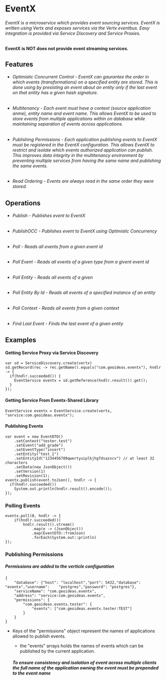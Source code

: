 # EventX

###### EventX is a microservice which provides event sourcing services. EventX is written using Vertx and exposes services via the Vertx eventbus. Easy integration is provided via Service Discovery and Service Proxies.
#### EventX is NOT does not provide event streaming services.

## Features

* ###### Optimistic Concurrent Control - EventX can gaurantee the order in which events (transformations) on a specified entity are stored. This is done using by presisting an event about an entity only if the last event on that entity has a given hash signature. 
* ###### Multitenancy -  Each event must have a context (source application anme), entity name and event name. This allows EventX to be used to store events from multiple applications within on database while maintaining separation of events across applications. 
* ###### Publishing Permissions - Each application publishing events to EventX must be registered in the EventX configuration. This allows EventX to restrict and isolate which events authorized application can publish. This improves data integrity in the multitenancy environment by preventing multiple services from having the same name and publishing the same events.
* ###### Read Ordering - Events are always read in the same order they were stored.

## Operations


* ###### Publish - Publishes event to EventX
* ###### PublishOCC - Publishes event to EventX using Optimistic Concurrency
* ###### Poll - Reads all events from a given event id
* ###### Poll Event - Reads all events of a given type from a givent event id
* ###### Poll Entity - Reads all events of a given
* ###### Poll Entity By Id - Reads all events of a specified instance of an entity
* ###### Poll Context - Reads all events from a given context
* ###### Find Last Event - Finds the last event of a given entity

## Examples

#### Getting Service Proxy via Service Discovery

	var sd = ServiceDiscovery.create(vertx)
    sd.getRecord(rec -> rec.getName().equals("com.geoideas.eventx"), hndlr -> {
      if(hndlr.succeeded()) {
        EventService eventx = sd.getReference(hndlr.result()).get();
      }
    });

#### Getting Service From Eventx-Shared Library

	EventService eventx = EventService.create(vertx, "service:com.geoideas.eventx");

#### Publishing Events

	var event = new EventDTO()
    	.setContext("tester.test")
        .setEvent("add_grade")
        .setEventType("insert")
        .setEntity("test_1")
        .setEntityId("1234456789qwertyuiplkjhgfdsazxcv") // at least 32 characters
        .setData(new JsonObject())
        .setVersion(1)
        .setRevision(1);
    eventx.publish(event.toJson(), hndlr -> {
      if(hndlr.succeeded())
      	System.out.println(hndlr.result().encode());
    });
	
### Polling Events

	eventx.poll(0, hndlr -> {
    	if(hndlr.succeeded())
        	hndlr.result().stream()
            	.map(e -> (JsonObject))
            	.map(EventDTO::fromJson)
                .forEach(System.out::println)
    });

### Publishing Permissions
##### Permissions are added to the verticle configuration

	{
  		"database": {"host": "localhost","port": 5432,"database": 	"eventx","username": 	"postgres","password": "postgres"},
	  	"serviceName": "com.geoideas.eventx",
  		"address": "service:com.geoideas.eventx",
  		"permissions": {
        	"com.geoideas.eventx.tester": {
            	"events": ["com.geoideas.eventx.tester:TEST"]
       		}
  		}
	}
* Keys of the "permissions" object represent the names of applications allowed to publish events.
	* the "events" arrays holds the names of events which can be published by the current application.
    
    
   ##### To ensure consistency and isolation of event across multiple clients the full name of the application owning the event must be prepended to the event name
